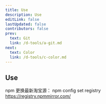 ```yaml
---
title: Use
description: Use
editLink: false
lastUpdated: false
contributors: false
prev:
  text: Git
  link: /d-tools/a-git.md
next:
  text: Color
  link: /d-tools/c-color.md
---
```


## Use

npm 更换最新淘宝源：
npm config set registry https://registry.npmmirror.com/ 